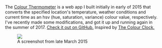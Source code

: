 The <a terget='_blank' href='http://www.adamthompson.ca/ColourThermometer'>Colour Thermometer</a> is a web app I built initially in early of 2015 that converts the specified location's temperature, weather conditions and current time as an hsv (hue, saturation, variance) colour value, respectively. I've recently made some modifications, and got it up and running again in the summer of 2017. <a href='https://github.com/Adam93MT/ColourThermometer'>Check it out on GitHub.</a> Inspired by <a href='http://thecolourclock.co.uk' target='_blank'>The Colour Clock.</a>

<figure class='folio_image' id='img1'>
	<a target='_blank'>
		<img src='../includes/portfolio_images/colourtherm.jpg'>
	</a>
<figcaption>A screenshot from late March 2015</figcaption>
</figure>